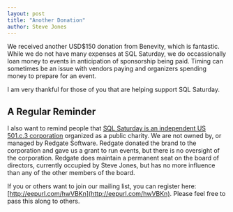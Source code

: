 ```yaml
---
layout: post
title: "Another Donation"
author: Steve Jones
---
```

We received another USD$150 donation from Benevity, which is fantastic. While we do not have many expenses at SQL Saturday, we do occassionally loan money to events in anticipation of sponsorship being paid. Timing can sometimes be an issue with vendors paying and organizers spending money to prepare for an event.

I am very thankful for those of you that are helping support SQL Saturday.

## A Regular Reminder

I also want to remind people that [SQL Saturday is an independent US 501.c.3 corporation](https://blog.sqlsaturday.com/2021-11-18-nonprofit/) organized as a public charity. We are not owned by, or managed by Redgate Software. Redgate donated the brand to the corporation and gave us a grant to run events, but there is no oversight of the corporation. Redgate does maintain a permanent seat on the board of directors, currently occupied by Steve Jones, but has no more influence than any of the other members of the board.

If you or others want to join our mailing list, you can register here: [http://eepurl.com/hwVBKn](http://eepurl.com/hwVBKn). Please feel free to pass this along to others.